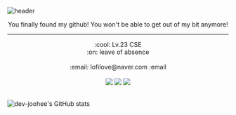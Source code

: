 
![header](https://capsule-render.vercel.app/api?type=waving&color=A0BAED&text=Howdy~&nbsp;J!&nbsp;Drop&nbsp;the&nbsp;bit!&fontColor=ffffff&fontSize=50&animation=fadeIn&AlignY=55)

<div align="center">
You finally found my github! You won't be able to get out of my bit anymore!
</div>

<hr/>
<div align="center">
:cool:&nbsp;Lv.23 CSE <br/>
:on:&nbsp;leave of absence
</div>
<br/>
<div align="center">
  :email:&nbsp;lofilove@naver.com&nbsp;:email
</div>
<br/>
<div align="center">
  <a href="https://www.instagram.com/howdy9.16/" target="_blank"><img src="https://img.shields.io/badge/@howdy9.16-ff0069?style=for-the-badge&logo=instagram&logoColor=white"/></a>
<img src="https://img.shields.io/badge/github-181717?style=for-the-badge&logo=github&logoColor=white">
<img src="http://img.shields.io/badge/SparkAR-F5C83?style=for-the-badge&logo=SparkAR&logoColor=black">
</div>
<br/>

![dev-joohee's GitHub stats](https://github-readme-stats.vercel.app/api?username=dev-joohee&show_icons=true&theme=nord)


